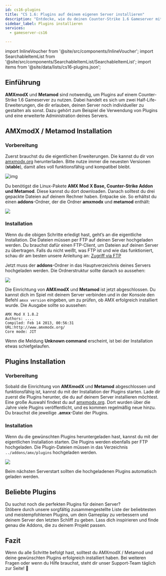 ```yaml
---
id: cs16-plugins
title: "CS 1.6: Plugins auf deinem eigenen Server installieren"
description: "Entdecke, wie du deinen Counter-Strike 1.6 Gameserver mit AMXmodX und Metamod für erweiterte Anpassungen und Administration aufpeppen kannst → Jetzt mehr erfahren"
sidebar_label: Plugins installieren
services:
  - gameserver-cs16

---
```


import InlineVoucher from '@site/src/components/InlineVoucher';
import SearchableItemList from '@site/src/components/SearchableItemList/SearchableItemList';
import items from '@site/data/lists/cs16-plugins.json';

## Einführung

**AMXmodX** und **Metamod** sind notwendig, um Plugins auf einem Counter-Strike 1.6 Gameserver zu nutzen. Dabei handelt es sich um zwei Half-Life-Erweiterungen, die dir erlauben, deinen Server noch individueller zu gestalten als sonst. Dazu gehört zum Beispiel die Verwendung von Plugins und eine erweiterte Administration deines Servers.

<InlineVoucher />

## AMXmodX / Metamod Installation

### Vorbereitung

Zuerst brauchst du die eigentlichen Erweiterungen. Die kannst du dir von [amxmodx.org](https://amxmodx.org/downloads-new.php) herunterladen. Bitte nutze immer die neuesten Versionen (**stable**), damit alles voll funktionsfähig und kompatibel bleibt.

![img](https://screensaver01.zap-hosting.com/index.php/s/SxJaFb7Cz79c7ER/preview)

Du benötigst die Linux-Pakete **AMX Mod X Base, Counter-Strike Addon und Metamod**. Diese kannst du dort downloaden. Danach solltest du drei gepackte Dateien auf deinem Rechner haben. Entpacke sie. So erhältst du einen **addons**-Ordner, der die Ordner **amxmodx** und **metamod** enthält:

![](https://screensaver01.zap-hosting.com/index.php/s/LQdb93T39YApA6B/preview)

### Installation

Wenn du die obigen Schritte erledigt hast, geht’s an die eigentliche Installation. Die Dateien müssen per FTP auf deinen Server hochgeladen werden. Du brauchst dafür einen FTP-Client, um Dateien auf deinen Server zu übertragen. Falls du nicht weißt, was FTP ist und wie das funktioniert, schau dir am besten unsere Anleitung an: [Zugriff via FTP](gameserver-ftpaccess.md)

Jetzt muss der **addons**-Ordner in das Hauptverzeichnis deines Servers hochgeladen werden. Die Ordnerstruktur sollte danach so aussehen:

![](https://screensaver01.zap-hosting.com/index.php/s/A5zqJ9GxL47tCrW/preview)

Die Einrichtung von **AMXmodX** und **Metamod** ist jetzt abgeschlossen. Du kannst dich im Spiel mit deinem Server verbinden und in der Konsole den Befehl ``amxx version`` eingeben, um zu prüfen, ob AMX erfolgreich installiert wurde. Die Ausgabe sollte so aussehen:

```
AMX Mod X 1.8.2
Authors: ....
Compiled: Feb 14 2013, 00:56:31
URL:http://www.amxmodx.org/
Core mode: JIT
```

Wenn die Meldung **Unknown command** erscheint, ist bei der Installation etwas schiefgelaufen.

## Plugins Installation

### Vorbereitung

Sobald die Einrichtung von **AMXmodX** und **Metamod** abgeschlossen und funktionsfähig ist, kannst du mit der Installation der Plugins starten. Lade dir zuerst die Plugins herunter, die du auf deinem Server installieren möchtest. Eine große Auswahl findest du auf [amxmodx.org](https://www.amxmodx.org/compiler.php). Dort wurden über die Jahre viele Plugins veröffentlicht, und es kommen regelmäßig neue hinzu. Du brauchst die jeweilige **.amxx**-Datei der Plugins.

### Installation

Wenn du die gewünschten Plugins heruntergeladen hast, kannst du mit der eigentlichen Installation starten. Die Plugins werden ebenfalls per FTP hochgeladen. Die Plugin-Dateien müssen in das Verzeichnis ``../addons/amx/plugins`` hochgeladen werden.

![](https://screensaver01.zap-hosting.com/index.php/s/FG2ocNpWCRManSd/preview)

Beim nächsten Serverstart sollten die hochgeladenen Plugins automatisch geladen werden.

## Beliebte Plugins

Du suchst noch die perfekten Plugins für deinen Server?  
Stöbere durch unsere sorgfältig zusammengestellte Liste der beliebtesten und meistempfohlenen Plugins, um dein Gameplay zu verbessern und deinem Server den letzten Schliff zu geben. Lass dich inspirieren und finde genau die Addons, die zu deinem Projekt passen.

<SearchableItemList items={items} />

## Fazit

Wenn du alle Schritte befolgt hast, solltest du AMXmodX / Metamod und deine gewünschten Plugins erfolgreich installiert haben. Bei weiteren Fragen oder wenn du Hilfe brauchst, steht dir unser Support-Team täglich zur Seite! 🙂

<InlineVoucher />